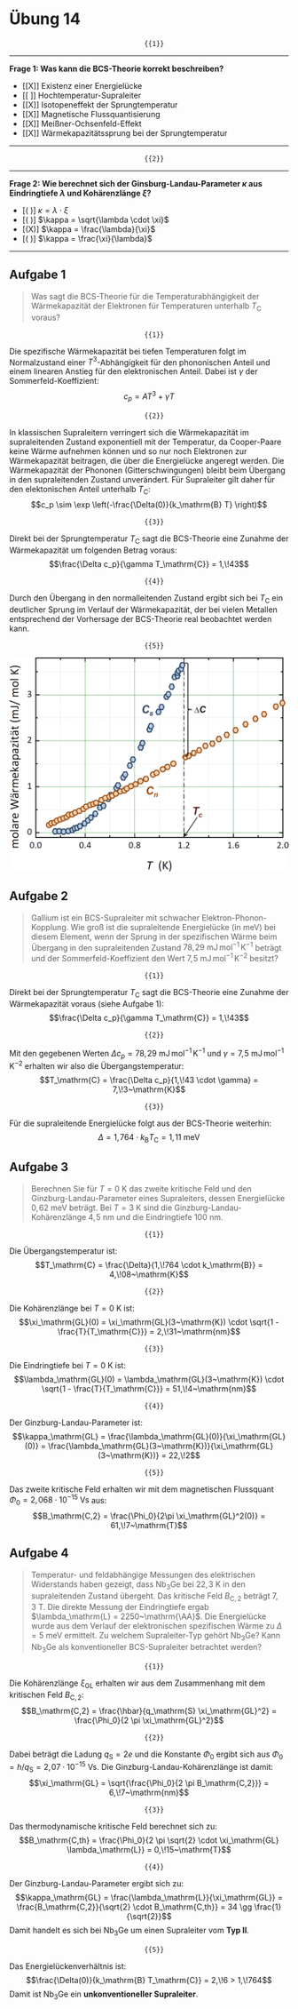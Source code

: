 <!--
author:   Hartmut Stöcker
email:    hartmut.stoecker@physik.tu-freiberg.de
version:  0.2
language: de
narrator: Deutsch Female
comment:  Struktur der Materie 2 - Übung 14

@style
.lia-toc__bottom {
    display: none;
}
@end

import: https://raw.githubusercontent.com/liaTemplates/KekuleJS/master/README.md
import: https://github.com/liascript/CodeRunner
import: https://raw.githubusercontent.com/LiaTemplates/Pyodide/master/README.md
-->


# Übung 14

                                      {{1}}
************************************
**Frage 1: Was kann die BCS-Theorie korrekt beschreiben?**

- [[X]] Existenz einer Energielücke
- [[ ]] Hochtemperatur-Supraleiter
- [[X]] Isotopeneffekt der Sprungtemperatur
- [[X]] Magnetische Flussquantisierung
- [[X]] Meißner-Ochsenfeld-Effekt
- [[X]] Wärmekapazitätssprung bei der Sprungtemperatur
************************************

                                      {{2}}
************************************
**Frage 2: Wie berechnet sich der Ginsburg-Landau-Parameter $\kappa$ aus Eindringtiefe $\lambda$ und Kohärenzlänge $\xi$?**

- [( )] $\kappa = \lambda \cdot \xi$
- [( )] $\kappa = \sqrt{\lambda \cdot \xi}$
- [(X)] $\kappa = \frac{\lambda}{\xi}$
- [( )] $\kappa = \frac{\xi}{\lambda}$
************************************


## Aufgabe 1

> Was sagt die BCS-Theorie für die Temperaturabhängigkeit der Wärmekapazität der Elektronen für Temperaturen unterhalb $T_\mathrm{C}$ voraus?

                                      {{1}}
Die spezifische Wärmekapazität bei tiefen Temperaturen folgt im Normalzustand einer $T^3$-Abhängigkeit für den phononischen Anteil und einem linearen Anstieg für den elektronischen Anteil. Dabei ist $\gamma$ der Sommerfeld-Koeffizient:
$$c_p = A T^3 + \gamma T$$

                                      {{2}}
In klassischen Supraleitern verringert sich die Wärmekapazität im supraleitenden Zustand exponentiell mit der Temperatur, da Cooper-Paare keine Wärme aufnehmen können und so nur noch Elektronen zur Wärmekapazität beitragen, die über die Energielücke angeregt werden. Die Wärmekapazität der Phononen (Gitterschwingungen) bleibt beim Übergang in den supraleitenden Zustand unverändert. Für Supraleiter gilt daher für den elektonischen Anteil unterhalb $T_\mathrm{C}$:
$$c_p \sim \exp \left(-\frac{\Delta(0)}{k_\mathrm{B} T} \right)$$

                                      {{3}}
Direkt bei der Sprungtemperatur $T_\mathrm{C}$ sagt die BCS-Theorie eine Zunahme der Wärmekapazität um folgenden Betrag voraus:
$$\frac{\Delta c_p}{\gamma T_\mathrm{C}} = 1,\!43$$

                                      {{4}}
Durch den Übergang in den normalleitenden Zustand ergibt sich bei $T_\mathrm{C}$ ein deutlicher Sprung im Verlauf der Wärmekapazität, der bei vielen Metallen entsprechend der Vorhersage der BCS-Theorie real beobachtet werden kann.


                                      {{5}}
![Temperaturverlauf der spezifischen Wärme von supraleitendem und normalleitendem Al](Bilder/Molare-Wärmekapazität.png "Temperaturverlauf der spezifischen Wärme von supraleitendem und normalleitendem Al. Um die spezifische Wärme im normalleitenden Zustand zu messen, wurde die Supraleitung mit einem äußeren Magnetfeld von $50~\mathrm{mT}$ unterdrückt (runde Symbole). Der Gitterbeitrag zur spezifischen Wärme ist in dem gezeigten Temperaturbereich vernachlässigbar klein. *Quelle: Rudolf Gross und Achim Marx, Vorlesungsskript Festkörperphysik, 2008*")


## Aufgabe 2

> Gallium ist ein BCS-Supraleiter mit schwacher Elektron-Phonon-Kopplung. Wie groß ist die supraleitende Energielücke (in $\mathrm{meV}$) bei diesem Element, wenn der Sprung in der spezifischen Wärme beim Übergang in den supraleitenden Zustand $78,\!29~\mathrm{mJ\,mol^{-1}\,K^{-1}}$ beträgt und der Sommerfeld-Koeffizient den Wert $7,\!5~\mathrm{mJ\,mol^{-1}\,K^{-2}}$ besitzt?

                                      {{1}}
Direkt bei der Sprungtemperatur $T_\mathrm{C}$ sagt die BCS-Theorie eine Zunahme der Wärmekapazität voraus (siehe Aufgabe 1):
$$\frac{\Delta c_p}{\gamma T_\mathrm{C}} = 1,\!43$$

                                      {{2}}
Mit den gegebenen Werten $\Delta c_p = 78,\!29~\mathrm{mJ\,mol^{-1}\,K^{-1}}$ und $\gamma = 7,\!5~\mathrm{mJ\,mol^{-1}\,K^{-2}}$ erhalten wir also die Übergangstemperatur:
$$T_\mathrm{C} = \frac{\Delta c_p}{1,\!43 \cdot \gamma} = 7,\!3~\mathrm{K}$$

                                      {{3}}
Für die supraleitende Energielücke folgt aus der BCS-Theorie weiterhin:
$$\Delta = 1,\!764 \cdot k_\mathrm{B} T_\mathrm{C} = 1,\!11~\mathrm{meV}$$


## Aufgabe 3

> Berechnen Sie für $T = 0~\mathrm{K}$ das zweite kritische Feld und den Ginzburg-Landau-Parameter eines Supraleiters, dessen Energielücke $0,\!62~\mathrm{meV}$ beträgt. Bei $T = 3~\mathrm{K}$ sind die Ginzburg-Landau-Kohärenzlänge $4,\!5~\mathrm{nm}$ und die Eindringtiefe $100~\mathrm{nm}$.

                                      {{1}}
Die Übergangstemperatur ist:
$$T_\mathrm{C} = \frac{\Delta}{1,\!764 \cdot k_\mathrm{B}} = 4,\!08~\mathrm{K}$$

                                      {{2}}
Die Kohärenzlänge bei $T = 0~\mathrm{K}$ ist:
$$\xi_\mathrm{GL}(0) = \xi_\mathrm{GL}(3~\mathrm{K}) \cdot \sqrt{1 - \frac{T}{T_\mathrm{C}}} = 2,\!31~\mathrm{nm}$$

                                      {{3}}
Die Eindringtiefe bei $T = 0~\mathrm{K}$ ist:
$$\lambda_\mathrm{GL}(0) = \lambda_\mathrm{GL}(3~\mathrm{K}) \cdot \sqrt{1 - \frac{T}{T_\mathrm{C}}} = 51,\!4~\mathrm{nm}$$

                                      {{4}}
Der Ginzburg-Landau-Parameter ist:
$$\kappa_\mathrm{GL} = \frac{\lambda_\mathrm{GL}(0)}{\xi_\mathrm{GL}(0)} = \frac{\lambda_\mathrm{GL}(3~\mathrm{K})}{\xi_\mathrm{GL}(3~\mathrm{K})} = 22,\!2$$

                                      {{5}}
Das zweite kritische Feld erhalten wir mit dem magnetischen Flussquant $\Phi_0 = 2,\!068 \cdot 10^{-15}~\mathrm{Vs}$ aus:
$$B_\mathrm{C,2} = \frac{\Phi_0}{2\pi \xi_\mathrm{GL}^2(0)} = 61,\!7~\mathrm{T}$$


## Aufgabe 4

> Temperatur- und feldabhängige Messungen des elektrischen Widerstands haben gezeigt, dass Nb<sub>3</sub>Ge bei $22,\!3~\mathrm{K}$ in den supraleitenden Zustand übergeht. Das kritische Feld $B_\mathrm{C,2}$ beträgt $7,\!3~\mathrm{T}$. Die direkte Messung der Eindringtiefe ergab $\lambda_\mathrm{L} = 2250~\mathrm{\AA}$. Die Energielücke wurde aus dem Verlauf der elektronischen spezifischen Wärme zu $\Delta = 5~\mathrm{meV}$ ermittelt. Zu welchem Supraleiter-Typ gehört Nb<sub>3</sub>Ge? Kann Nb<sub>3</sub>Ge als konventioneller BCS-Supraleiter betrachtet werden?

                                      {{1}}
Die Kohärenzlänge $\xi_\mathrm{GL}$ erhalten wir aus dem Zusammenhang mit dem kritischen Feld $B_\mathrm{C,2}$:
$$B_\mathrm{C,2} = \frac{\hbar}{q_\mathrm{S} \xi_\mathrm{GL}^2} = \frac{\Phi_0}{2 \pi \xi_\mathrm{GL}^2}$$

                                      {{2}}
Dabei beträgt die Ladung $q_\mathrm{S} = 2 e$ und die Konstante $\Phi_0$ ergibt sich aus $\Phi_0 = h / q_\mathrm{S} = 2,\!07 \cdot 10^{-15}~\mathrm{Vs}$. Die Ginzburg-Landau-Kohärenzlänge ist damit:
$$\xi_\mathrm{GL} = \sqrt{\frac{\Phi_0}{2 \pi B_\mathrm{C,2}}} = 6,\!7~\mathrm{nm}$$

                                      {{3}}
Das thermodynamische kritische Feld berechnet sich zu:
$$B_\mathrm{C,th} = \frac{\Phi_0}{2 \pi \sqrt{2} \cdot \xi_\mathrm{GL} \lambda_\mathrm{L}} = 0,\!15~\mathrm{T}$$

                                      {{4}}
Der Ginzburg-Landau-Parameter ergibt sich zu:
$$\kappa_\mathrm{GL} = \frac{\lambda_\mathrm{L}}{\xi_\mathrm{GL}} = \frac{B_\mathrm{C,2}}{\sqrt{2} \cdot B_\mathrm{C,th}} = 34 \gg \frac{1}{\sqrt{2}}$$
Damit handelt es sich bei Nb<sub>3</sub>Ge um einen Supraleiter vom **Typ II**.

                                      {{5}}
Das Energielückenverhältnis ist:
$$\frac{\Delta(0)}{k_\mathrm{B} T_\mathrm{C}} = 2,\!6 > 1,\!764$$
Damit ist Nb<sub>3</sub>Ge ein **unkonventioneller Supraleiter**.